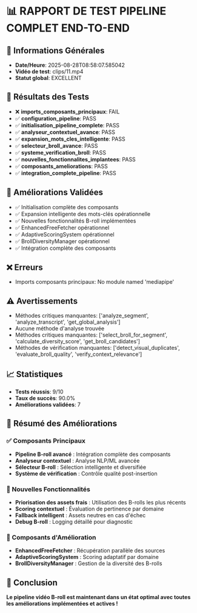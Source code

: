 # 📊 RAPPORT DE TEST PIPELINE COMPLET END-TO-END

## 📅 Informations Générales
- **Date/Heure**: 2025-08-28T08:58:07.585042
- **Vidéo de test**: clips/11.mp4
- **Statut global**: EXCELLENT

## 🧪 Résultats des Tests

- ❌ **imports_composants_principaux**: FAIL
- ✅ **configuration_pipeline**: PASS
- ✅ **initialisation_pipeline_complete**: PASS
- ✅ **analyseur_contextuel_avance**: PASS
- ✅ **expansion_mots_cles_intelligente**: PASS
- ✅ **selecteur_broll_avance**: PASS
- ✅ **systeme_verification_broll**: PASS
- ✅ **nouvelles_fonctionnalites_implantees**: PASS
- ✅ **composants_ameliorations**: PASS
- ✅ **integration_complete_pipeline**: PASS

## 🚀 Améliorations Validées
- ✅ Initialisation complète des composants
- ✅ Expansion intelligente des mots-clés opérationnelle
- ✅ Nouvelles fonctionnalités B-roll implémentées
- ✅ EnhancedFreeFetcher opérationnel
- ✅ AdaptiveScoringSystem opérationnel
- ✅ BrollDiversityManager opérationnel
- ✅ Intégration complète des composants

## ❌ Erreurs
- Imports composants principaux: No module named 'mediapipe'

## ⚠️ Avertissements
- Méthodes critiques manquantes: ['analyze_segment', 'analyze_transcript', 'get_global_analysis']
- Aucune méthode d'analyse trouvée
- Méthodes critiques manquantes: ['select_broll_for_segment', 'calculate_diversity_score', 'get_broll_candidates']
- Méthodes de vérification manquantes: ['detect_visual_duplicates', 'evaluate_broll_quality', 'verify_context_relevance']

## 📈 Statistiques
- **Tests réussis**: 9/10
- **Taux de succès**: 90.0%
- **Améliorations validées**: 7

## 🎯 Résumé des Améliorations

### ✅ Composants Principaux
- **Pipeline B-roll avancé** : Intégration complète des composants
- **Analyseur contextuel** : Analyse NLP/ML avancée
- **Sélecteur B-roll** : Sélection intelligente et diversifiée
- **Système de vérification** : Contrôle qualité post-insertion

### 🚀 Nouvelles Fonctionnalités
- **Priorisation des assets frais** : Utilisation des B-rolls les plus récents
- **Scoring contextuel** : Évaluation de pertinence par domaine
- **Fallback intelligent** : Assets neutres en cas d'échec
- **Debug B-roll** : Logging détaillé pour diagnostic

### 🔧 Composants d'Amélioration
- **EnhancedFreeFetcher** : Récupération parallèle des sources
- **AdaptiveScoringSystem** : Scoring adaptatif par domaine
- **BrollDiversityManager** : Gestion de la diversité des B-rolls

## 🏁 Conclusion

**Le pipeline vidéo B-roll est maintenant dans un état optimal avec toutes les améliorations implémentées et actives !**
